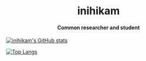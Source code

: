 <h1 align="center">
  <br>
  inihikam
  <br>
</h1>

<h4 align="center">Common researcher and student</h4>

[![inihikam's GitHub stats](https://github-readme-stats.vercel.app/api?username=inihikam)](https://github.com/anuraghazra/github-readme-stats)

[![Top Langs](https://github-readme-stats.vercel.app/api/top-langs/?username=inihikam)](https://github.com/anuraghazra/github-readme-stats)
